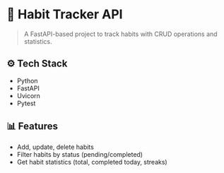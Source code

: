 # 📌 Habit Tracker API

> A FastAPI-based project to track habits with CRUD operations and statistics.

## ⚙️ Tech Stack
- Python  
- FastAPI  
- Uvicorn  
- Pytest  

## 📊 Features
- Add, update, delete habits  
- Filter habits by status (pending/completed)  
- Get habit statistics (total, completed today, streaks)
